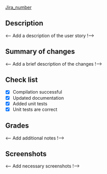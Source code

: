 [Jira_number](https://jira/ticket_number)

## Description

<-- Add a description of the user story !-->

## Summary of changes

<-- Add a brief description of the changes !-->

## Check list

- [x] Compilation successful
- [x] Updated documentation
- [x] Added unit tests
- [x] Unit tests are correct

## Grades

<-- Add additional notes !-->

## Screenshots

<-- Add necessary screenshots !-->
